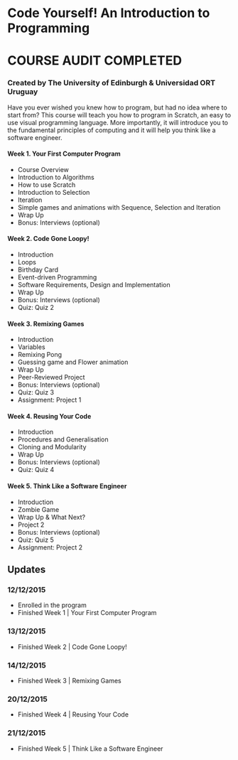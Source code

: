 # Code Yourself! An Introduction to Programming
# COURSE AUDIT COMPLETED
### Created by The University of Edinburgh & Universidad ORT Uruguay
Have you ever wished you knew how to program, but had no idea where to start from? This course will teach you how to program in Scratch, an easy to use visual programming language. More importantly, it will introduce you to the fundamental principles of computing and it will help you think like a software engineer.

#### Week 1. Your First Computer Program
- Course Overview
- Introduction to Algorithms
- How to use Scratch
- Introduction to Selection
- Iteration
- Simple games and animations with Sequence, Selection and Iteration
- Wrap Up
- Bonus: Interviews (optional)

#### Week 2. Code Gone Loopy!
- Introduction
- Loops
- Birthday Card
- Event-driven Programming
- Software Requirements, Design and Implementation
- Wrap Up
- Bonus: Interviews (optional)
- Quiz: Quiz 2

#### Week 3. Remixing Games
- Introduction
- Variables
- Remixing Pong
- Guessing game and Flower animation
- Wrap Up
- Peer-Reviewed Project
- Bonus: Interviews (optional)
- Quiz: Quiz 3
- Assignment: Project 1

#### Week 4. Reusing Your Code
- Introduction
- Procedures and Generalisation
- Cloning and Modularity
- Wrap Up
- Bonus: Interviews (optional)
- Quiz: Quiz 4

#### Week 5. Think Like a Software Engineer
- Introduction
- Zombie Game
- Wrap Up & What Next?
- Project 2
- Bonus: Interviews (optional)
- Quiz: Quiz 5
- Assignment: Project 2

## Updates
### 12/12/2015
- Enrolled in the program
- Finished Week 1 | Your First Computer Program

### 13/12/2015
- Finished Week 2 | Code Gone Loopy!

### 14/12/2015
- Finished Week 3 | Remixing Games

### 20/12/2015
- Finished Week 4 | Reusing Your Code

### 21/12/2015
- Finished Week 5 | Think Like a Software Engineer